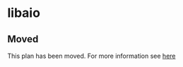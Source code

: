 # libaio

## Moved

This plan has been moved. For more information see [here](https://github.com/habitat-sh/core-plans#additional-plans)
